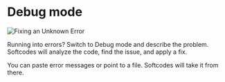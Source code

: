 # Debug mode

  <img src="images/unknown_error_stripe_rb.png" alt="Fixing an Unknown Error" />

Running into errors? Switch to Debug mode and describe the problem. Softcodes will analyze the code, find the issue, and apply a fix.

You can paste error messages or point to a file. Softcodes will take it from there.
